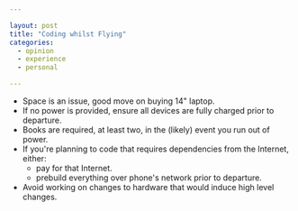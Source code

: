 ```yaml
---

layout: post
title: "Coding whilst Flying"
categories:
  - opinion
  - experience
  - personal

---
```


* Space is an issue, good move on buying 14" laptop.
* If no power is provided, ensure all devices are fully charged prior to departure.
* Books are required, at least two, in the (likely) event you run out of power.
* If you're planning to code that requires dependencies from the Internet,
  either:
    - pay for that Internet.
    - prebuild everything over phone's network prior to departure.
* Avoid working on changes to hardware that would induce high level changes.
